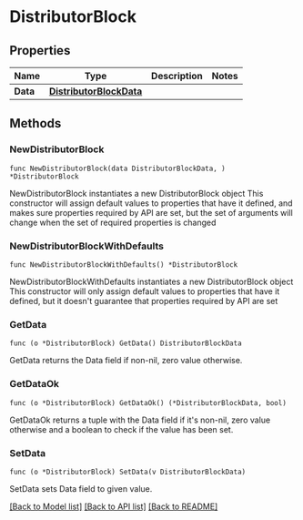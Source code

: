 # DistributorBlock

## Properties

Name | Type | Description | Notes
------------ | ------------- | ------------- | -------------
**Data** | [**DistributorBlockData**](DistributorBlockData.md) |  | 

## Methods

### NewDistributorBlock

`func NewDistributorBlock(data DistributorBlockData, ) *DistributorBlock`

NewDistributorBlock instantiates a new DistributorBlock object
This constructor will assign default values to properties that have it defined,
and makes sure properties required by API are set, but the set of arguments
will change when the set of required properties is changed

### NewDistributorBlockWithDefaults

`func NewDistributorBlockWithDefaults() *DistributorBlock`

NewDistributorBlockWithDefaults instantiates a new DistributorBlock object
This constructor will only assign default values to properties that have it defined,
but it doesn't guarantee that properties required by API are set

### GetData

`func (o *DistributorBlock) GetData() DistributorBlockData`

GetData returns the Data field if non-nil, zero value otherwise.

### GetDataOk

`func (o *DistributorBlock) GetDataOk() (*DistributorBlockData, bool)`

GetDataOk returns a tuple with the Data field if it's non-nil, zero value otherwise
and a boolean to check if the value has been set.

### SetData

`func (o *DistributorBlock) SetData(v DistributorBlockData)`

SetData sets Data field to given value.



[[Back to Model list]](../README.md#documentation-for-models) [[Back to API list]](../README.md#documentation-for-api-endpoints) [[Back to README]](../README.md)


